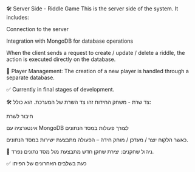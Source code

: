 🛠️ Server Side - Riddle Game
This is the server side of the system. It includes:

Connection to the server

Integration with MongoDB for database operations

When the client sends a request to create / update / delete a riddle, the action is executed directly on the database.

🧩 Player Management:
The creation of a new player is handled through a separate database.

✅ Currently in final stages of development.

🛠️ צד שרת - משחק החידות
זהו צד השרת של המערכת. הוא כולל:

חיבור לשרת

אינטגרציה עם MongoDB לצורך פעולות במסד הנתונים

כאשר הלקוח יוצר / מעדכן / מוחק חידה – הפעולה מתבצעת ישירות במסד הנתונים.

🧩 ניהול שחקנים:
יצירת שחקן חדש מתבצעת מול מסד נתונים נפרד.

✅ כעת בשלבים האחרונים של הפיתו
